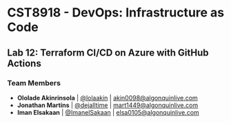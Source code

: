 # CST8918 - DevOps: Infrastructure as Code
## Lab 12: Terraform CI/CD on Azure with GitHub Actions
### Team Members
- **Ololade Akinrinsola** | [@lolaakin](https://github.com/lolaakin) | akin0098@algonquinlive.com
- **Jonathan Martins** | [@dejalltime](https://github.com/dejalltime) | mart1449@algonquinlive.com
- **Iman Elsakaan** | [@ImanelSakaan](https://github.com/ImanelSakaan) | elsa0105@algonquinlive.com
